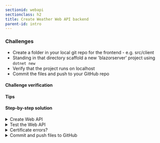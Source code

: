 ```yaml
---
sectionid: webapi
sectionclass: h2
title: Create Weather Web API backend
parent-id: intro
---
```


### Challenges
* Create a folder in your local git repo for the frontend - e.g. src/client
* Standing in that directory scaffold a new 'blazorserver' project using `dotnet new`
* Verify that the project runs on localhost
* Commit the files and push to your GitHub repo


#### Challenge verification

#### Tips

#### Step-by-step solution

<details>
<summary>Create Web API</summary>

Run the following commands:

```sh
..\[repo name]\src\client> cd ..
..\[repo name]\src> mkdir server
..\[repo name]\src> cd .\server\
..\[repo name]\src\server> dotnet new webapi
..\[repo name]\src\server> dotnet run
```

</details>

<details>
<summary>Test the Web API</summary>
Access the new web api from your browser on http://localhost:5000/weatherforecast

You can also test this from command line - depending on your shell, either wget, curl or Invoke-WebRequest. For example:

```sh
..\[repo name]\src\server> curl https://localhost:5001/weatherforecast
```

```powershell
..\[repo name]\src\server> Invoke-WebRequest http://localhost:5000/weatherforecast
```

You should see an output similar to this:

```json
[
    {
        "date": "2019-12-24T07:05:54.4477534+01:00",
        "temperatureC": 42,
        "temperatureF": 107,
        "summary": "Scorching"
    },
    {
        "date": "2019-12-25T07:05:54.4477888+01:00",
        "temperatureC": 54,
        "temperatureF": 129,
        "summary": "Freezing"
    },
    {
        "date": "2019-12-26T07:05:54.4477895+01:00",
        "temperatureC": 45,
        "temperatureF": 112,
        "summary": "Cool"
    },
    {
        "date": "2019-12-27T07:05:54.4477898+01:00",
        "temperatureC": -20,
        "temperatureF": -3,
        "summary": "Hot"
    },
    {
        "date": "2019-12-28T07:05:54.4477901+01:00",
        "temperatureC": 26,
        "temperatureF": 78,
        "summary": "Bracing"
    }
]
```
</details>

<details>
<summary>Certificate errors?</summary>
If you get a certificate error, you can either trust the dev cert, if you have permissions to do so.

```sh
..\[repo name]\src\server> dotnet dev-certs https --trust
```

Or you can run the commands in "ignore" mode:

```sh
..\[repo name]\src\server> curl --ignore https://localhost:5001/weatherforecast
```

```powershell
..\[repo name]\src\server> Invoke-WebRequest -SkipCertificateCheck http://localhost:5000/weatherforecast
```

</details>

<details>
<summary>Commit and push files to GitHub</summary>

Stage and commit your files. Push them to your GitHub repo.

```sh
..\[repo name]\src\server> git add .
..\[repo name]\src\server> git commit -m 'Weather Web API'
..\[repo name]\src\server> git push
```
</details>
